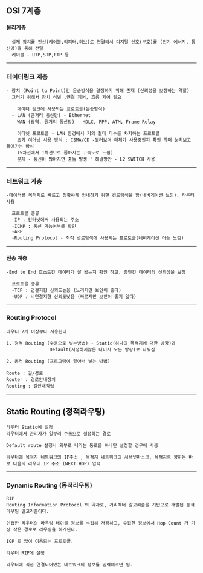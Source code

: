 <h2>OSI 7계층</h2>

<h4>물리계층</h4>

```
- 실제 장치를 전선(케이블,리피터,허브)로 연결해서 디지털 신호(부호)를 (전기 에너지, 통신망)을 통해 전달
  케이블 - UTP,STP,FTP 등
```
<hr/>

<h3>데이터링크 계층</h3>

```
- 장치 (Point to Point)간 운송방식을 결정하기 위해 존재 (신뢰성을 보장하는 역할)
  그러기 위해서 장치 식별 ,연결 제어, 흐름 제어 필요

    데이터 링크에 사용되는 프로토콜(운송방식)
  - LAN (근거리 통신망) - Ethernet
  - WAN (광역, 원거리 통신망) - HDLC, PPP, ATM, Frame Relay

    이더넷 프로토콜 - LAN 환경에서 거의 절대 다수를 차지하는 프로토콜
    초기 이더넷 사용 방식 : CSMA/CD -찔러보며 매체가 사용중인지 확인 하며 눈치보고 들어가는 방식
    (5차선에서 1차선으로 좁아지는 고속도로 느낌)
    문제 - 통신이 많아지면 충돌 발생 ' 해결방안 - L2 SWITCH 사용
```
<hr/>

<h3>네트워크 계층</h3>

```
-데이터를 목적지로 빠르고 정확하게 안내하기 위한 경로탐색을 함(네비게이션 느낌), 라우터 사용

  프로토콜 종류
  -IP : 인터넷에서 사용되는 주소
  -ICMP : 통신 가능여부를 확인
  -ARP
  -Routing Protocol - 최적 경로탐색에 사용되는 프로토콜(네비게이션 어플 느낌)
```

<hr/>

<h4>전송 계층</h4>

```
-End to End 호스트간 데이터가 잘 왔는지 확인 하고, 종단간 데이터의 신뢰성을 보장

  프로토콜 종류
  -TCP : 연결지향 신뢰도높음 (느리지만 보안이 좋다)
  -UDP : 비연결지향 신뢰도낮음 (빠르지만 보안이 좋지 않다)
```

<hr/>

<h3>Routing Protocol</h3>

```
라우터 2개 이상부터 사용한다

1. 정적 Routing (수동으로 넣는방법) - Static(하나의 목적지에 대한 방향)과 
				Default(지정하지않은 나머지 모든 방향)로 나눠짐

2. 동적 Routing (프로그램이 알아서 넣는 방법)

Route : 길/경로
Router : 경로안내장치
Routing : 길안내작업
```
<hr/>

<h2>Static Routing (정적라우팅) </h2>

```
라우터 Static에 설정
라우터에서 관리자가 일부러 수동으로 설정하는 경로

Default route 설정시 외부로 나가는 통로를 하나만 설정할 경우에 사용

라우터에 목적지 네트워크의 IP주소 , 목적지 네트워크의 서브넷마스크, 목적지로 향하는 바로 다음의 라우터 IP 주소 (NEXT HOP) 입력
```
<hr/>

<h3>Dynamic Routing (동적라우팅) </h3>

```
RIP
Routing Information Protocol 의 약자로, 거리벡터 알고리즘을 기반으로 개발된 동적 라우팅 알고리즘이다.

인접한 라우터의 라우팅 테이블 정보를 수집해 저장하고, 수집한 정보에서 Hop Count 가 가장 작은 경로로 라우팅을 하게된다.

IGP 로 많이 이용되는 프로토콜.

라우터 RIP에 설정

라우터에 직접 연결되어있는 네트워크의 정보를 입력해주면 됨.
```
